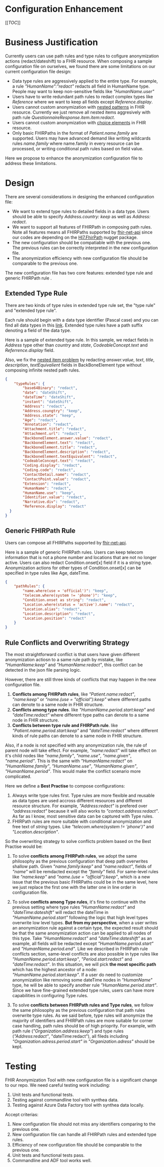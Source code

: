 # Configuration Enhancement
[[_TOC_]]

# Business Justification
Currently users can use path rules and type rules to cofigure anonymization actions (redact/dateshift) to a FHIR resource.
When composing a sample configuration file on ourselves, we found there are some limitations on our current configuration file design:
* Data type rules are aggressively applied to the entire type. For example, a rule *"HumanName":"redact"* redacts all field in HumanName type. People may want to keep non-sensitive fields like *"HumanName.user"*
* Users have to write redundant path rules to redact complex types like *Reference* where we want to keep all fields except *Reference.display*.
* Users cannot custom anonymization with [nested patterns](https://microsofthealth.visualstudio.com/Health/_workitems/edit/72536/) in FHIR resource. Currently we just remove all nested items aggresively with path rule *QuestionnaireResponse.item.item:redact*.
* Users cannot custom anonymization with [choice elements](https://microsofthealth.visualstudio.com/Health/_workitems/edit/72447/) in FHIR resource. 
* Only basic FHIRPaths in the format of *Patient.name.family* are supported. Users may have advanced demand like writing wildcards rules *name.family* where name.family in every resource can be processed, or writing conditional path rules based on field value.

Here we propose to enhance the anonymization configuration file to address these limitations.

# Design
There are several considerations in designing the enhanced configuration file:
* We want to extend type rules to detailed fields in a data type. Users should be able to specify *Address.country: keep* as well as *Address: redact*.
* We want to support all features of FHIRPath in composing path rules. Note all features means all FHIRPaths supported by [fhir-net-api](https://github.com/FirelyTeam/fhir-net-api) since our codes are depending on the [Hl7.FhirPath](https://www.nuget.org/packages/Hl7.FhirPath/) nugget package.
* The new configuration should be compatiable with the previous one. The previous rules can be correctly interpreted in the new configuration file. 
* The anonymization efficiency with new configuration file should be comparable to the previous one.

The new configuration file has two core features: extended type rule and generic FHIRPath rule .

## Extended Type Rule
There are two kinds of type rules in extended type rule set, the "type rule" and "extended type rule". 

Each rule should begin with a data type identifier (Pascal case) and you can find all data types in this [link](http://hl7.org/fhir/R4/datatypes.html).
Extended type rules have a path suffix denoting a field of the data type. 

Here is a sample of extended type rule. In this sample, we redact fields in *Address* type other than *country* and *state*, *CodeableConcept.text* and *Referrence.display* field.

Also, we fix the [nested item problem](https://microsofthealth.visualstudio.com/Health/_workitems/edit/72536/) by redacting *answer.value*, *text*, *title*, *description*, *textEquivalient* fields in BackBoneElement type without composing infinite nested path rules. 
```json
{
    "typeRules": {
        "base64Binary": "redact",
        "date": "dateShift",
        "dateTime": "dateShift",
        "instant": "dateShift",
        "Address": "redact",
        "Address.coungtry": "keep",
        "Address.state": "keep",
        "Age": "redact",
        "Annotation": "redact",
        "Attachment.title": "redact",
        "Attachment.url": "redact",
        "BackboneElement.answer.value": "redact",
        "BackboneElement.text": "redact",
        "BackboneElement.title": "redact",
        "BackboneElement.description": "redact",
        "BackboneElement.textEquivalent": "redact",
        "CodeableConcept.text": "redact",
        "Coding.display": "redact",
        "Coding.code": "redact",
        "ContactDetail.name": "redact",
        "ContactPoint.value": "redact",
        "Extension": "redact",
        "HumanName": "redact",
        "HumanName.use": "keep",
        "Identifier.value": "redact",
        "Narrative.div": "redact",
        "Reference.display": "redact"
  }
}
```

## Generic FHIRPath Rule
Users can compose all FHIRPaths supported by [fhir-net-api](https://github.com/FirelyTeam/fhir-net-api). 

Here is a sample of generic FHIRPath rules. Users can keep telecom information that is not a phone number and locations that are not no longer active. Users can also redact Condition.onset[x] field if it is a string type. Anonymization actions for other types of Condition.onset[x] can be specified in type rules like Age, dateTime.
```json
{
    "pathRules": {
        "name.where(use = 'official')": "keep",
        "telecom.where(system != 'phone')": "keep",
        "Condition.onset as string": "redact",
        "Location.where(status = 'active').name": "redact", 
        "Location.alias": "redact",
        "Location.description": "redact",
        "Location.position": "redact"
    }
}
``` 
## Rule Conflicts and Overwriting Strategy
The most straightforward conflict is that users have given different anonymization actiosn to a same rule path by mistake, like *"HumanName:keep"* and *"HumanName:redact"*,
this conflict can be detected in the json file parsing logic.

However, there are still three kinds of conflicts that may happen in the new configuration file.
1. **Conflicts among FHIRPath rules**, like *"Patient.name:redact"*, *"name:keep"* or *"name.(use = "official"):keep"* where different paths can denote to a same node in FHIR structure.
2. **Conflicts among type rules**. like *"HumanName.period.start:keep"* and *"dateTime:redact"* where different type paths can denote to a same node in FHIR structure.
3. **Conflicts between type rule and FHIRPath rule**. like *"Patient.name.period.start:keep"* and *"dateTime:redact"* where different kinds of rule paths can denote to a same node in FHIR structure.

Also, if a node is not specified with any anonymization rule, the rule of parent node will take effect. For example, *"name:redact"* will take effect on it's child nodes like *"name.family"*, *"name.use"*, *"name.given"*, *"name.period"*. This is the same with *"HumanName:redact"* on *"HumanName.family"*, *"HumanName.use"*, *"HumanName.given"*, *"HumanName.period"*. This would make the conflict scenario more complicated. 

Here we define a **Best Practise** to compose configurations:
1. Always write type rules first. Type rules are more flexible and reusable as data types are used accross different resources and different resource structure. For example, *"Address:redact"* is prefered over *"address:redact"* because it will also works to *"contact.address:redact"*. As far as I know, most sensitive data can be captured with Type rules. 
2. FHIRPath rules are more suitable with conditional anonymization and free text of *string* types. Like *"telecom.where(system != 'phone')"* and *"Location.description"*.

So the overwriting strategy to solve conflicts problem based on the Best Practise would be:
1. To solve **conflicts among FHIRPath rules**, we adopt the same philosophy as the previous configuration that deep path overwrites shallow path. Given *"name.family:keep"* and *"name:redact"*, fields of *"name"* will be remdacted except the *"family"* field. For same-level rules like *"name:keep"* and *"name.(use = "official"):keep"*, which is a new issue that the previous basic FHIRPaths could be in the same level, here we just replace the first one with the latter one in line order in configuration file. 

2. To solve **conflicts among Type rules**, it's fine to continue with the previous setting where type rules *"HumanName:redact"* and *"dateTime:dateshift"* will redact the dateTime in *"HumanName.period.start"* following the logic that high level types overwrite low level types.  **But from my perspective**, when a user writes an anonymization rule against a certain type, the expected result should be that the same anonymization action can be applied to all nodes of this type. Take *"HumanName:redact"* and *"dateTime:dateshift"* as an example, all fields will be redacted except *"HumanName.period.start"* and *"HumanName.period.end"*.
Like we described in FHIRPath rule conflicts section, same-level conflicts are also possible in type rules like *"HumanName.period.start:keep"*, *"Period.start:redact"* and *"dateTime:redact"*. In this situation, we will pick **the most specific path** which has the highest ancestor of a node: *"HumanName.period.start:keep"*.
If a user do need to customize anonymization like removing some dateTime nodes in *"HumanName"* type, he will be able to specify another rule *"HumanName.period.start"*. 
Since we have fine-grained extended type rules, users can have more capabilities in configuring Type rules.

3. To solve **conflicts between FHIRPath rules and Type rules**, we follow the same philosophy as the previous configuration that path rules overwrite type rules. As we said before, type rules will anonymize the majority of identifiers and FHIRPath rules are more suitable for corner case handling, path rules should be of high prioprity. For example, with path rule (*"Organization.address:keep"*) and type rules (*"Address:redact"*, "dateTime:redact"), all fileds including *"Organization.adress.period.start"* in *"Organization.adress"* should be kept.

# Testing
FHIR Anonymization Tool with new configuration file is a significant change to our repo. We need careful testing work including:
1. Unit tests and functional tests.
2. Testing against commandline tool with synthea data.
2. Testing against Azure Data Factory tool with synthea data locally.

Accept criterias:
1. New configuration file should not miss any identifiers comparing to the previous one.
2. New configuration file can handle all FHIRPath rules and extended type rules.
3. Efficiency of new configuration file should be comparable to the previous one.
4. Unit tests and functional tests pass.
5. Commandline and ADF tool works well.
